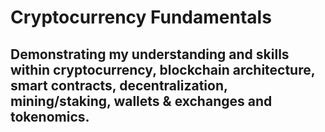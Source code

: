 # Cryptocurrency Fundamentals
## Demonstrating my understanding and skills within cryptocurrency, blockchain architecture, smart contracts, decentralization, mining/staking, wallets &amp; exchanges and tokenomics.
